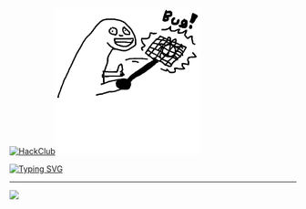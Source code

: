 [![HackClub](https://assets.hackclub.com/flag-orpheus-left.svg)](https://hackclub.com/clubs/)[![DinoSlapBug](https://github.com/hackclub/dinosaurs/blob/main/64Dev_dinoSlapBug.png)](https://github.com/hackclub)

[![Typing SVG](https://readme-typing-svg.demolab.com?font=Fira+Code&pause=1000&color=0FF700&width=435&lines=i+am+6ix4+Thailad+young+web+dev)](https://git.io/typing-svg)


---
<p>
    <a href="https://vaunt.dev">
        <img src="https://api.vaunt.dev/v1/github/entities/6ix4/contributions?format=svg" width="350" />
    </a>
</p>
